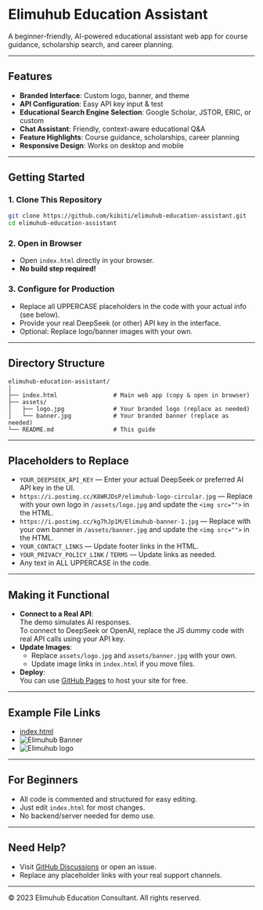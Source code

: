 # Elimuhub Education Assistant

A beginner-friendly, AI-powered educational assistant web app for course guidance, scholarship search, and career planning.

---

## Features

- **Branded Interface**: Custom logo, banner, and theme
- **API Configuration**: Easy API key input & test
- **Educational Search Engine Selection**: Google Scholar, JSTOR, ERIC, or custom
- **Chat Assistant**: Friendly, context-aware educational Q&A
- **Feature Highlights**: Course guidance, scholarships, career planning
- **Responsive Design**: Works on desktop and mobile

---

## Getting Started

### 1. Clone This Repository

```bash
git clone https://github.com/kibiti/elimuhub-education-assistant.git
cd elimuhub-education-assistant
```

### 2. Open in Browser

- Open `index.html` directly in your browser.
- **No build step required!**

### 3. Configure for Production

- Replace all UPPERCASE placeholders in the code with your actual info (see below).
- Provide your real DeepSeek (or other) API key in the interface.
- Optional: Replace logo/banner images with your own.

---

## Directory Structure

```
elimuhub-education-assistant/
│
├── index.html                # Main web app (copy & open in browser)
├── assets/
│   ├── logo.jpg              # Your branded logo (replace as needed)
│   └── banner.jpg            # Your branded banner (replace as needed)
└── README.md                 # This guide
```

---

## Placeholders to Replace

- `YOUR_DEEPSEEK_API_KEY` — Enter your actual DeepSeek or preferred AI API key in the UI.
- `https://i.postimg.cc/K8WRJDsP/elimuhub-logo-circular.jpg` — Replace with your own logo in `/assets/logo.jpg` and update the `<img src="">` in the HTML.
- `https://i.postimg.cc/kg7hJp1M/Elimuhub-banner-1.jpg` — Replace with your own banner in `/assets/banner.jpg` and update the `<img src="">` in the HTML.
- `YOUR_CONTACT_LINKS` — Update footer links in the HTML.
- `YOUR_PRIVACY_POLICY_LINK` / `TERMS` — Update links as needed.
- Any text in ALL UPPERCASE in the code.

---

## Making it Functional

- **Connect to a Real API**:  
  The demo simulates AI responses.  
  To connect to DeepSeek or OpenAI, replace the JS dummy code with real API calls using your API key.
- **Update Images**:
  - Replace `assets/logo.jpg` and `assets/banner.jpg` with your own.
  - Update image links in `index.html` if you move files.
- **Deploy**:  
  You can use [GitHub Pages](https://pages.github.com/) to host your site for free.

---

## Example File Links

- [index.html](./index.html)
- ![Elimuhub Banner](https://i.postimg.cc/kg7hJp1M/Elimuhub-banner-1.jpg)
- ![Elimuhub logo](https://i.postimg.cc/K8WRJDsP/elimuhub-logo-circular.jpg)

---

## For Beginners

- All code is commented and structured for easy editing.
- Just edit `index.html` for most changes.
- No backend/server needed for demo use.

---

## Need Help?

- Visit [GitHub Discussions](https://github.com/kibiti/elimuhub-education-assistant/discussions) or open an issue.
- Replace any placeholder links with your real support channels.

---

© 2023 Elimuhub Education Consultant. All rights reserved.
